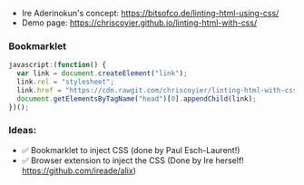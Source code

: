 - Ire Aderinokun's concept: https://bitsofco.de/linting-html-using-css/
- Demo page: https://chriscoyier.github.io/linting-html-with-css/

### Bookmarklet

```js
javascript:(function() {
  var link = document.createElement("link");
  link.rel = "stylesheet";
  link.href = "https://cdn.rawgit.com/chriscoyier/linting-html-with-css/master/lint.css";
  document.getElementsByTagName("head")[0].appendChild(link);
})();
```

### Ideas:

- ✅ Bookmarklet to inject CSS (done by Paul Esch-Laurent!)
- ✅ Browser extension to inject the CSS (Done by Ire herself! https://github.com/ireade/alix)
